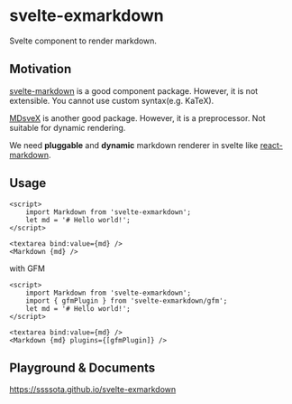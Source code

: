 # svelte-exmarkdown

Svelte component to render markdown.

## Motivation

[svelte-markdown](https://www.npmjs.com/package/svelte-markdown) is a good component package.
However, it is not extensible. You cannot use custom syntax(e.g. KaTeX).

[MDsveX](https://www.npmjs.com/package/mdsvex) is another good package.
However, it is a preprocessor. Not suitable for dynamic rendering.

We need **pluggable** and **dynamic** markdown renderer in svelte like [react-markdown](https://www.npmjs.com/package/react-markdown).

## Usage

```svelte
<script>
	import Markdown from 'svelte-exmarkdown';
	let md = '# Hello world!';
</script>

<textarea bind:value={md} />
<Markdown {md} />
```

with GFM

```svelte
<script>
	import Markdown from 'svelte-exmarkdown';
	import { gfmPlugin } from 'svelte-exmarkdown/gfm';
	let md = '# Hello world!';
</script>

<textarea bind:value={md} />
<Markdown {md} plugins={[gfmPlugin]} />
```

## Playground & Documents

https://ssssota.github.io/svelte-exmarkdown
